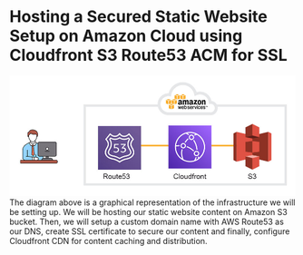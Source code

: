 # Hosting a Secured Static Website Setup on Amazon Cloud using Cloudfront S3 Route53 ACM for SSL

![infrastructure](/images/static.jpg)
The diagram above is a graphical representation of the infrastructure we will be setting up. We will be hosting our static website content on Amazon S3 bucket. Then, we will setup a custom domain name with AWS Route53 as our DNS, create SSL certificate to secure our content and finally, configure Cloudfront CDN for content caching and distribution.
